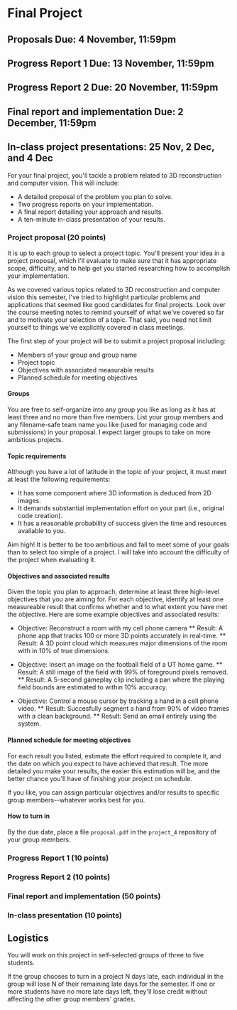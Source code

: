 Final Project
========

## Proposals Due: 4 November, 11:59pm
## Progress Report 1 Due: 13 November, 11:59pm
## Progress Report 2 Due: 20 November, 11:59pm
## Final report and implementation Due: 2 December, 11:59pm
## In-class project presentations: 25 Nov, 2 Dec, and 4 Dec

For your final project, you'll tackle a problem related to 3D reconstruction and computer vision. This will include:

* A detailed proposal of the problem you plan to solve.
* Two progress reports on your implementation.
* A final report detailing your approach and results.
* A ten-minute in-class presentation of your results.

### Project proposal (20 points)

It is up to each group to select a project topic. You'll present your idea in a project proposal, which I'll evaluate to make sure that it has appropriate scope, difficulty, and to help get you started researching how to accomplish your implementation.

As we covered various topics related to 3D reconstruction and computer vision this semester, I've tried to highlight particular problems and applications that seemed like good candidates for final projects. Look over the course meeting notes to remind yourself of what we've covered so far and to motivate your selection of a topic. That said, you need not limit yourself to things we've explicitly covered in class meetings.

The first step of your project will be to submit a project proposal including:

* Members of your group and group name
* Project topic
* Objectives with associated measurable results
* Planned schedule for meeting objectives

#### Groups

You are free to self-organize into any group you like as long as it has at least three and no more than five members. List your group members and any filename-safe team name you like (used for managing code and submissions) in your proposal. I expect larger groups to take on more ambitious projects.

#### Topic requirements

Although you have a lot of latitude in the topic of your project, it must meet at least the following requirements:

* It has some component where 3D information is deduced from 2D images.
* It demands substantial implementation effort on your part (i.e., original code creation).
* It has a reasonable probability of success given the time and resources available to you.

Aim high! It is better to be too ambitious and fail to meet some of your goals than to select too simple of a project. I will take into account the difficulty of the project when evaluating it.

#### Objectives and associated results

Given the topic you plan to approach, determine at least three high-level objectives that you are aiming for. For each objective, identify at least one measureable result that confirms whether and to what extent you have met the objective. Here are some example objectives and associated results:

* Objective: Reconstruct a room with my cell phone camera
** Result: A phone app that tracks 100 or more 3D points accurately in real-time.
** Result: A 3D point cloud which measures major dimensions of the room with in 10% of true dimensions.

* Objective: Insert an image on the football field of a UT home game.
** Result: A still image of the field with 99% of foreground pixels removed.
** Result: A 5-second gameplay clip including a pan where the playing field bounds are estimated to within 10% accuracy.

* Objective: Control a mouse cursor by tracking a hand in a cell phone video.
** Result: Succesfully segment a hand from 90% of video frames with a clean background.
** Result: Send an email entirely using the system.

#### Planned schedule for meeting objectives

For each result you listed, estimate the effort required to complete it, and the date on which you expect to have achieved that result. The more detailed you make your results, the easier this estimation will be, and the better chance you'll have of finishing your project on schedule.

If you like, you can assign particular objectives and/or results to specific group members--whatever works best for you.

#### How to turn in

By the due date, place a file `proposal.pdf` in the `project_4` repository of your group members.

### Progress Report 1 (10 points)
### Progress Report 2 (10 points)
### Final report and implementation (50 points)
### In-class presentation (10 points)

## Logistics

You will work on this project in self-selected groups of three to five students.

If the group chooses to turn in a project N days late, each individual in the group will lose N of their remaining late days for the semester. If one or more students have no more late days left, they'll lose credit without affecting the other group members' grades.


